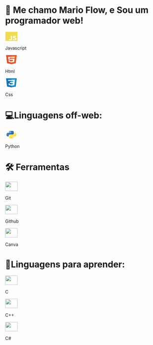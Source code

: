 <h1>👋 Me chamo Mario Flow, e Sou um programador web!</h1>
 <img align="center" alt="Rafa-Js" height="30" width="40" src="https://raw.githubusercontent.com/devicons/devicon/master/icons/javascript/javascript-plain.svg">
  <p>Javascript</p>
  <img align="center" alt="Rafa-HTML" height="30" width="40" src="https://raw.githubusercontent.com/devicons/devicon/master/icons/html5/html5-original.svg">
  <p>Html</p>
  <img align="center" alt="Rafa-CSS" height="30" width="40" src="https://raw.githubusercontent.com/devicons/devicon/master/icons/css3/css3-original.svg">
  <p>Css</p>
<h1>💻Linguagens off-web:</h1>
  <img align="center" alt="Rafa-Python" height="30" width="40" src="https://raw.githubusercontent.com/devicons/devicon/master/icons/python/python-original.svg">
  <p>Python</p>
  <h1>🛠️ Ferramentas</h1>
  <img align="center" height="30" width="40" src="https://cdn.jsdelivr.net/gh/devicons/devicon/icons/git/git-original.svg">
  <p>Git</p>
  <img align="center" height="30" width="40" src="https://cdn.jsdelivr.net/gh/devicons/devicon/icons/github/github-original.svg">
  <p>Github</p>
  <img align="center" height="30" width="40" src=" https://cdn.jsdelivr.net/gh/devicons/devicon/icons/canva/canva-original.svg">
  <p>Canva</p>
  <h1>📙Linguagens para aprender:</h1>
  <img align="center" height="30" width="40" src="https://cdn.jsdelivr.net/gh/devicons/devicon/icons/c/c-original.svg">    
  <p>C</p>
   <img align="center" height="30" width="40" src="https://cdn.jsdelivr.net/gh/devicons/devicon/icons/cplusplus/cplusplus-original.svg">    
  <p>C++</p>
  <img align="center" height="30" width="40" src="https://cdn.jsdelivr.net/gh/devicons/devicon/icons/csharp/csharp-original.svg">    
  <p>C#</p>
  
  

